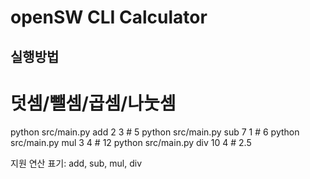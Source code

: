 # openSW CLI Calculator

## 실행방법
# 덧셈/뺄셈/곱셈/나눗셈
python src/main.py add 2 3    # 5
python src/main.py sub 7 1    # 6
python src/main.py mul 3 4    # 12
python src/main.py div 10 4   # 2.5

지원 연산 표기: add, sub, mul, div

